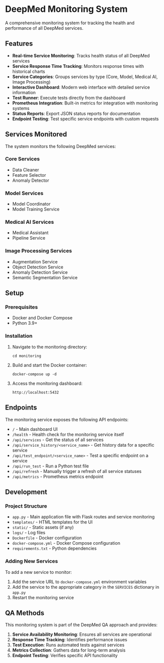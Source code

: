 # DeepMed Monitoring System

A comprehensive monitoring system for tracking the health and performance of all DeepMed services.

## Features

- **Real-time Service Monitoring**: Tracks health status of all DeepMed services
- **Service Response Time Tracking**: Monitors response times with historical charts
- **Service Categories**: Groups services by type (Core, Model, Medical AI, Image Processing)
- **Interactive Dashboard**: Modern web interface with detailed service information
- **Test Runner**: Execute tests directly from the dashboard
- **Prometheus Integration**: Built-in metrics for integration with monitoring systems
- **Status Reports**: Export JSON status reports for documentation
- **Endpoint Testing**: Test specific service endpoints with custom requests

## Services Monitored

The system monitors the following DeepMed services:

### Core Services
- Data Cleaner
- Feature Selector
- Anomaly Detector

### Model Services
- Model Coordinator
- Model Training Service

### Medical AI Services
- Medical Assistant
- Pipeline Service

### Image Processing Services
- Augmentation Service
- Object Detection Service
- Anomaly Detection Service
- Semantic Segmentation Service

## Setup

### Prerequisites

- Docker and Docker Compose
- Python 3.9+

### Installation

1. Navigate to the monitoring directory:
   ```
   cd monitoring
   ```

2. Build and start the Docker container:
   ```
   docker-compose up -d
   ```

3. Access the monitoring dashboard:
   ```
   http://localhost:5432
   ```

## Endpoints

The monitoring service exposes the following API endpoints:

- `/` - Main dashboard UI
- `/health` - Health check for the monitoring service itself
- `/api/services` - Get the status of all services
- `/api/service_history/<service_name>` - Get history data for a specific service
- `/api/test_endpoint/<service_name>` - Test a specific endpoint on a service
- `/api/run_test` - Run a Python test file
- `/api/refresh` - Manually trigger a refresh of all service statuses
- `/api/metrics` - Prometheus metrics endpoint

## Development

### Project Structure

- `app.py` - Main application file with Flask routes and service monitoring
- `templates/` - HTML templates for the UI
- `static/` - Static assets (if any)
- `logs/` - Log files
- `Dockerfile` - Docker configuration
- `docker-compose.yml` - Docker Compose configuration
- `requirements.txt` - Python dependencies

### Adding New Services

To add a new service to monitor:

1. Add the service URL to `docker-compose.yml` environment variables
2. Add the service to the appropriate category in the `SERVICES` dictionary in `app.py`
3. Restart the monitoring service

## QA Methods

This monitoring system is part of the DeepMed QA approach and provides:

1. **Service Availability Monitoring**: Ensures all services are operational
2. **Response Time Tracking**: Identifies performance issues
3. **Test Execution**: Runs automated tests against services
4. **Metrics Collection**: Gathers data for long-term analysis
5. **Endpoint Testing**: Verifies specific API functionality 